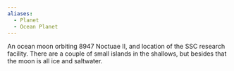```yaml
---
aliases:
  - Planet
  - Ocean Planet
---
```

An ocean moon orbiting 8947 Noctuae II, and location of the SSC research facility.  There are a couple of small islands in the shallows, but besides that the moon is all ice and saltwater.